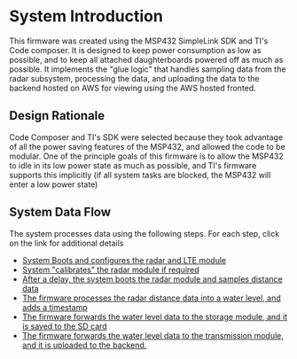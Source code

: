 # System Introduction
This firmware was created using the MSP432 SimpleLink SDK and TI's Code composer. It is designed to keep power consumption as low as possible, and to keep all attached daughterboards powered off as much as possible. It implements the "glue logic" that handles sampling data from the radar subsystem, processing the data, and uploading the data to the backend hosted on AWS for viewing using the AWS hosted fronted.

## Design Rationale
Code Composer and TI's SDK were selected because they took advantage of all the power saving features of the MSP432, and allowed the code to be modular. One of the principle goals of this firmware is to allow the MSP432 to idle in its low power state as much as possible, and TI's firmware supports this implicitly (if all system tasks are blocked, the MSP432 will enter a low power state)

## System Data Flow
The system processes data using the following steps. For each step, click on the link for additional details
- [System Boots and configures the radar and LTE module](Main-Task.md)
- [System "calibrates" the radar module if required](Radar.md)
- [After a delay, the system boots the radar module and samples distance data](Radar.md)
- [The firmware processes the radar distance data into a water level, and adds a timestamp](Radar.md)
- [The firmware forwards the water level data to the storage module, and it is saved to the SD card](Storage.md)
- [The firmware forwards the water level data to the transmission module, and it is uploaded to the backend.](Transmission.md)